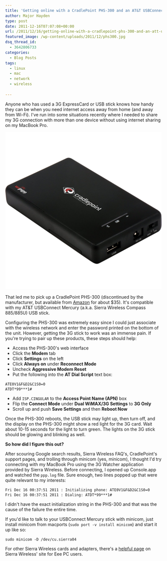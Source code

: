 ```yaml
---
title: 'Getting online with a CradlePoint PHS-300 and an AT&T USBConnect Mercury'
author: Major Hayden
type: post
date: 2011-12-16T07:07:08+00:00
url: /2011/12/16/getting-online-with-a-cradlepoint-phs-300-and-an-att-usbconnect-mercury/
featured_image: /wp-content/uploads/2011/12/phs300.jpg
dsq_thread_id:
  - 3642806733
categories:
  - Blog Posts
tags:
  - linux
  - mac
  - network
  - wireless

---
```

Anyone who has used a 3G ExpressCard or USB stick knows how handy they can be when you need internet access away from home (and away from Wi-Fi). I've run into some situations recently where I needed to share my 3G connection with more than one device without using internet sharing on my MacBook Pro.

![1]

That led me to pick up a CradlePoint PHS-300 (discontinued by the manufacturer, but available from [Amazon][2] for about $35). It's compatible with my AT&T USBConnect Mercury (a.k.a. Sierra Wireless Compass 885/885U) USB stick.

Configuring the PHS-300 was extremely easy since I could just associate with the wireless network and enter the password printed on the bottom of the unit. However, getting the 3G stick to work was an immense pain. If you're trying to pair up these products, these steps should help:

* Access the PHS-300's web interface
* Click the **Modem** tab
* Click **Settings** on the left
* Click **Always on** under **Reconnect Mode**
* Uncheck **Aggressive Modem Reset**
* Put the following into the **AT Dial Script** text box:

```
ATE0V1&F&D2&C1S0=0
ATDT*99***1#
```

* Add `ISP.CINGULAR` to the **Access Point Name (APN)** box
* Flip the **Connect Mode** under **Dual WiMAX/3G Settings** to **3G Only**
* Scroll up and push **Save Settings** and then **Reboot Now**

Once the PHS-300 reboots, the USB stick may light up, then turn off, and the display on the PHS-300 might show a red light for the 3G card. Wait about 10-15 seconds for the light to turn green. The lights on the 3G stick should be glowing and blinking as well.

**So how did I figure this out?**

After scouring Google search results, Sierra Wireless FAQ's, CradlePoint's support pages, and trolling through minicom (yes, minicom), I thought I'd try connecting with my MacBook Pro using the 3G Watcher application provided by Sierra Wireless. Before connecting, I opened up Console.app and watched the `ppp.log` file. Sure enough, two lines popped up that were quite relevant to my interests:

```
Fri Dec 16 00:37:51 2011 : Initializing phone: ATE0V1&F&D2&C1S0=0
Fri Dec 16 00:37:51 2011 : Dialing: ATDT*99***1#
```

I didn't have the exact initialization string in the PHS-300 and that was the cause of the failure the entire time.

If you'd like to talk to your USBConnect Mercury stick with minicom, just install minicom from macports (`sudo port -v install minicom`) and start it up like so:

```
sudo minicom -D /dev/cu.sierra04
```

For other Sierra Wireless cards and adapters, there's a [helpful page][3] on Sierra Wireless' site for Eee PC users.

 [1]: /wp-content/uploads/2011/12/phs300.jpg
 [2]: http://www.amazon.com/CradlePoint-PHS300-Personal-Hotspot-Wireless/dp/B001212ELY
 [3]: http://mycusthelp.net/SIERRAWIRELESS/_cs/AnswerDetail.aspx?aid=7
